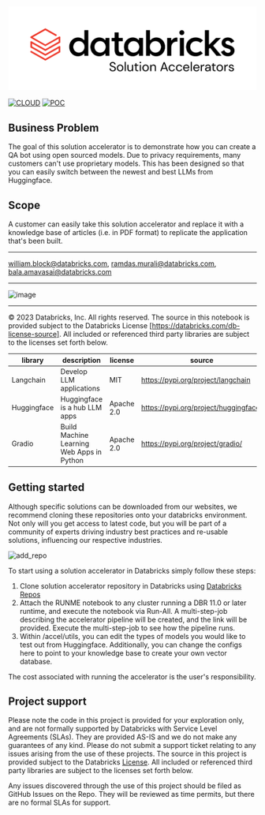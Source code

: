 ![image](https://raw.githubusercontent.com/databricks-industry-solutions/.github/main/profile/solacc_logo_wide.png)

[![CLOUD](https://img.shields.io/badge/CLOUD-ALL-blue?logo=googlecloud&style=for-the-badge)](https://cloud.google.com/databricks)
[![POC](https://img.shields.io/badge/POC-10_days-green?style=for-the-badge)](https://databricks.com/try-databricks)

## Business Problem
The goal of this solution accelerator is to demonstrate how you can create a QA bot using open sourced models. Due to privacy requirements, many customers can't use proprietary models. This has been designed so that you can easily switch between the newest and best LLMs from Huggingface. 

## Scope
A customer can easily take this solution accelerator and replace it with a knowledge base of articles (i.e. in PDF format) to replicate the application that's been built. 

___
<william.block@databricks.com>,
<ramdas.murali@databricks.com>,
<bala.amavasai@databricks.com>
___


![image](https://github.com/databricks-industry-solutions/mfg-llm-qa-bot/raw/main/images/EntireProcess.png)

___

&copy; 2023 Databricks, Inc. All rights reserved. The source in this notebook is provided subject to the Databricks License [https://databricks.com/db-license-source].  All included or referenced third party libraries are subject to the licenses set forth below.

| library                                | description             | license    | source                                              |
|----------------------------------------|-------------------------|------------|-----------------------------------------------------|
| Langchain                              | Develop LLM applications  | MIT        | https://pypi.org/project/langchain              |
| Huggingface                                 | Huggingface is a hub LLM apps      | Apache 2.0        | https://pypi.org/project/huggingface/            |
|  Gradio | Build Machine Learning Web Apps in Python |  Apache 2.0  |   https://pypi.org/project/gradio/ |

## Getting started

Although specific solutions can be downloaded from our websites, we recommend cloning these repositories onto your databricks environment. Not only will you get access to latest code, but you will be part of a community of experts driving industry best practices and re-usable solutions, influencing our respective industries. 

<img width="500" alt="add_repo" src="https://user-images.githubusercontent.com/4445837/177207338-65135b10-8ccc-4d17-be21-09416c861a76.png">

To start using a solution accelerator in Databricks simply follow these steps: 

1. Clone solution accelerator repository in Databricks using [Databricks Repos](https://www.databricks.com/product/repos)
2. Attach the RUNME notebook to any cluster running a DBR 11.0 or later runtime, and execute the notebook via Run-All. A multi-step-job describing the accelerator pipeline will be created, and the link will be provided. Execute the multi-step-job to see how the pipeline runs.
3. Within /accel/utils, you can edit the types of models you would like to test out from Huggingface. Additionally, you can change the configs here to point to your knowledge base to create your own vector database.

The cost associated with running the accelerator is the user's responsibility.


## Project support 

Please note the code in this project is provided for your exploration only, and are not formally supported by Databricks with Service Level Agreements (SLAs). They are provided AS-IS and we do not make any guarantees of any kind. Please do not submit a support ticket relating to any issues arising from the use of these projects. The source in this project is provided subject to the Databricks [License](./LICENSE). All included or referenced third party libraries are subject to the licenses set forth below.

Any issues discovered through the use of this project should be filed as GitHub Issues on the Repo. They will be reviewed as time permits, but there are no formal SLAs for support. 
